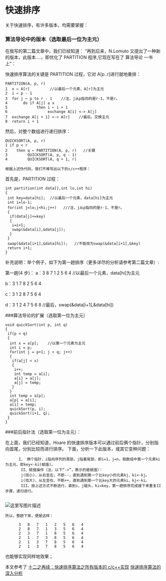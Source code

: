 # 快速排序

关于快速排序，有许多版本，均需要掌握：

### 算法导论中的版本（选取最后一位为主元）

在我写的第二篇文章中，我们已经知道：
“再到后来，N.Lomuto 又提出了一种新的版本，此版本....，即优化了 PARTITION 程序,它现在写在了 算法导论 一书上”：

快速排序算法的关键是 PARTITION 过程，它对 A[p..r]进行就地重排：

```
PARTITION(A, p, r)
1  x ← A[r]         //以最后一个元素，A[r]为主元
2  i ← p - 1
3  for j ← p to r - 1    //注，j从p指向的是r-1，不是r。
4       do if A[j] ≤ x
5             then i ← i + 1
6                  exchange A[i] <-> A[j]
7  exchange A[i + 1] <-> A[r]    //最后，交换主元
8  return i + 1
```

然后，对整个数组进行递归排序：

```
QUICKSORT(A, p, r)
1 if p < r
2    then q ← PARTITION(A, p, r)   //关键
3         QUICKSORT(A, p, q - 1)
4         QUICKSORT(A, q + 1, r)
```

    根据上述伪代码，我们不难写出以下的c/c++程序：

首先是，PARTITION 过程：

```
int partition(int data[],int lo,int hi)
{
 int key=data[hi];  //以最后一个元素，data[hi]为主元
 int i=lo-1;
 for(int j=lo;j<hi;j++)   ///注，j从p指向的是r-1，不是r。
 {
  if(data[j]<=key)
  {
   i=i+1;
   swap(&data[i],&data[j]);
  }
 }
 swap(&data[i+1],&data[hi]);   //不能改为swap(&data[i+1],&key)
 return i+1;
}
```

补充说明：举个例子，如下为第一趟排序（更多详尽的分析请参考第二篇文章）:

第一趟(4 步)：
a：3 8 7 1 2 5 6 4 //以最后一个元素，data[hi]为主元

b：3 1 7 8 2 5 6 4

c：3 1 2 8 7 5 6 4

d：3 1 2 4 7 5 6 8 //最后，swap(&data[i+1],&data[hi])

###算法导论的扩展（选取第一位为主元）

```
void quickSort(int p, int q)
{
 if(p < q)
 {
  int x = a[p];    //以第一个元素为主元
  int i = p;
  for(int j = p+1; j < q; j++)
  {
   if(a[j] < x)
   {
    i++;
    int temp = a[i];
    a[i] = a[j];
    a[j] = temp;
   }
  }
  int temp = a[p];
  a[p] = a[i];
  a[i] = temp;
  quickSort(p, i);
  quickSort(i+1, q);
 }
}
```

###前后指针法（选取第一位为主元）：

在上面，我们已经知道，Hoare 的快速排序版本可以通过前后俩个指针，分别指向首尾，分别比较而进行排序。
下面，分析一下此版本，或其它变种问题：

```
      I、 俩个指针，i指向序列的首部，j指着尾部，即i=1，j=n，取数组中第一个元素ki为主元，即key<-ki(赋值)。
       II、赋值操作（注，以下“->”，表示的是赋值）：
       j(找小)，从右至左，不断--，直到遇到第一个比key小的元素kj，ki<-kj。
       i(找大)，从左至右，不断++，直到遇到第一个比key大的元素ki，kj<-ki。
       III、按上述方式不断进行，直到i，j碰头，ki=key，第一趟排序完成接下来重复II步骤，递归进行。


```

![这里写图片描述](https://imgconvert.csdnimg.cn/aHR0cDovL2ltZy5ibG9nLmNzZG4ubmV0LzIwMTUwOTA1MTYwNTUxNTEy?x-oss-process=image/format,png)

    所以，整趟下来，便是这样：

          3   8   7   1   2   5   6   4
          2   8   7   1   3   5   6   4
          2   3   7   1   8   5   6   4
          2   1   7   3   8   5   6   4
          2   1   3   7   8   5   6   4
          2   1   3   7   8   5   6   4

也能够实现同样地效果；

本文参考了
[十二之再续：快速排序算法之所有版本的 c/c++实现](http://blog.csdn.net/v_july_v/article/details/6262915)
[快速排序算法的深入分析](http://www.cnblogs.com/v-July-v/archive/2011/02/27/1983671.html)
